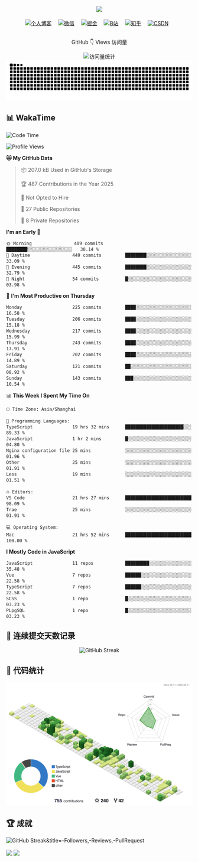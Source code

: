 <div align="center">

  <!-- dynamic typing effect 动态打字效果 -->
  <div>
    <a href="https://blog.pangcy.cn/">
      <img src="https://readme-typing-svg.demolab.com?font=Fira+Code&pause=1000&width=435&lines=console.log(%22Hello%2C%20World%22);你好，我是子洋!&center=true&size=27" />
    </a>
  </div>

  <!-- for beauty 留个空行好看点 -->
  <div>&nbsp;</div>

  <!-- profile logo 个人资料徽标 -->
  <div>
    <a href="https://blog.pangcy.cn/" target="_blank"><img src="https://img.shields.io/badge/Website-个人博客-blue" title='个人博客' alt='个人博客'/></a>&emsp;
    <a href="https://raw.githubusercontent.com/Alessandro-Pang/Alessandro-Pang/master/img/wechat-code.jpg" target="_blank"><img src="https://img.shields.io/badge/WeChat-微信-07c160" title='微信' alt='微信'/></a>&emsp;
    <a href="https://juejin.cn/user/1099167359835015/posts" target="_blank"><img src="https://img.shields.io/badge/Juejin-掘金-blue" title='掘金' alt='掘金'/></a>&emsp;
    <a href="https://space.bilibili.com/295617310" target="_blank"><img src="https://img.shields.io/badge/Bilibili-B站-ff69b4" title='B站' alt='B站'/></a>&emsp;
    <a href="https://www.zhihu.com/people/xiao-xiao-long-50-93" target="_blank"><img src="https://img.shields.io/badge/Zhihu-知乎-blue" title='知乎' alt='知乎'/></a>&emsp;
    <a href="https://blog.csdn.net/weixin_42693699" target="_blank"><img src="https://img.shields.io/badge/CSDN-论坛-c32136" title='CSDN' alt='CSDN'/></a>&emsp;
  </div>



  <!-- for beauty 留个空行好看点 -->
<div>&nbsp;</div>
<div align="center">  
      <p> GitHub 👇 Views 访问量</p>
			<!-- https://github.com/antonkomarev/github-profile-views-counter -->
      <img src="https://komarev.com/ghpvc/?username=Alessandro-Pang&label=Views&color=0e75b6&style=flat" alt="访问量统计" title='访问量统计'/>
</div>


  <!-- Snake Code Contribution Map 贪吃蛇代码贡献图 -->
  <picture>
  <source media="(prefers-color-scheme: dark)" srcset="https://raw.githubusercontent.com/Alessandro-Pang/Alessandro-Pang/output/github-contribution-grid-snake-dark.svg">
  <source media="(prefers-color-scheme: light)" srcset="https://raw.githubusercontent.com/Alessandro-Pang/Alessandro-Pang/output/github-contribution-grid-snake.svg">
  <img alt="github contribution grid snake animation" src="https://raw.githubusercontent.com/Alessandro-Pang/Alessandro-Pang/output/github-contribution-grid-snake.svg">
</picture>
<br/>

</div>

## 📊 WakaTime

<!--START_SECTION:waka-->
![Code Time](http://img.shields.io/badge/Code%20Time-2%2C048%20hrs%2055%20mins-blue)

![Profile Views](http://img.shields.io/badge/Profile%20Views-1-blue)

**🐱 My GitHub Data** 

> 📦 207.0 kB Used in GitHub's Storage 
 > 
> 🏆 487 Contributions in the Year 2025
 > 
> 🚫 Not Opted to Hire
 > 
> 📜 27 Public Repositories 
 > 
> 🔑 8 Private Repositories 
 > 
**I'm an Early 🐤** 

```text
🌞 Morning                409 commits         ████████░░░░░░░░░░░░░░░░░   30.14 % 
🌆 Daytime                449 commits         ████████░░░░░░░░░░░░░░░░░   33.09 % 
🌃 Evening                445 commits         ████████░░░░░░░░░░░░░░░░░   32.79 % 
🌙 Night                  54 commits          █░░░░░░░░░░░░░░░░░░░░░░░░   03.98 % 
```
📅 **I'm Most Productive on Thursday** 

```text
Monday                   225 commits         ████░░░░░░░░░░░░░░░░░░░░░   16.58 % 
Tuesday                  206 commits         ████░░░░░░░░░░░░░░░░░░░░░   15.18 % 
Wednesday                217 commits         ████░░░░░░░░░░░░░░░░░░░░░   15.99 % 
Thursday                 243 commits         ████░░░░░░░░░░░░░░░░░░░░░   17.91 % 
Friday                   202 commits         ████░░░░░░░░░░░░░░░░░░░░░   14.89 % 
Saturday                 121 commits         ██░░░░░░░░░░░░░░░░░░░░░░░   08.92 % 
Sunday                   143 commits         ███░░░░░░░░░░░░░░░░░░░░░░   10.54 % 
```


📊 **This Week I Spent My Time On** 

```text
🕑︎ Time Zone: Asia/Shanghai

💬 Programming Languages: 
TypeScript               19 hrs 32 mins      ██████████████████████░░░   89.33 % 
JavaScript               1 hr 2 mins         █░░░░░░░░░░░░░░░░░░░░░░░░   04.80 % 
Nginx configuration file 25 mins             ░░░░░░░░░░░░░░░░░░░░░░░░░   01.96 % 
Other                    25 mins             ░░░░░░░░░░░░░░░░░░░░░░░░░   01.91 % 
Less                     19 mins             ░░░░░░░░░░░░░░░░░░░░░░░░░   01.51 % 

🔥 Editors: 
VS Code                  21 hrs 27 mins      █████████████████████████   98.09 % 
Trae                     25 mins             ░░░░░░░░░░░░░░░░░░░░░░░░░   01.91 % 

💻 Operating System: 
Mac                      21 hrs 52 mins      █████████████████████████   100.00 % 
```

**I Mostly Code in JavaScript** 

```text
JavaScript               11 repos            █████████░░░░░░░░░░░░░░░░   35.48 % 
Vue                      7 repos             ██████░░░░░░░░░░░░░░░░░░░   22.58 % 
TypeScript               7 repos             ██████░░░░░░░░░░░░░░░░░░░   22.58 % 
SCSS                     1 repo              █░░░░░░░░░░░░░░░░░░░░░░░░   03.23 % 
PLpgSQL                  1 repo              █░░░░░░░░░░░░░░░░░░░░░░░░   03.23 % 
```




<!--END_SECTION:waka-->



## 📝 连续提交天数记录



<!-- github-readme-streak-stats 连续提交代码天数记录 -->

<div align="center"	>
<picture>
  <source media="(prefers-color-scheme: dark)" srcset="https://streak-stats.demolab.com?user=Alessandro-Pang&theme=onedark">
  <source media="(prefers-color-scheme: light)" srcset="https://streak-stats.demolab.com?user=Alessandro-Pang">
  <img src="https://streak-stats.demolab.com?user=Alessandro-Pang" alt="GitHub Streak" />
</picture>
</div>



## 🎉 代码统计



<!-- profile-3d-contrib 3D贡献图-->

<picture>
  <source media="(prefers-color-scheme: dark)" srcset="https://raw.githubusercontent.com/Alessandro-Pang/Alessandro-Pang/master/profile-3d-contrib/profile-night-rainbow.svg">
  <source media="(prefers-color-scheme: light)" srcset="https://raw.githubusercontent.com/Alessandro-Pang/Alessandro-Pang/master/profile-3d-contrib/profile-green-animate.svg">
  <img alt="github contribution grid snake animation" src="https://raw.githubusercontent.com/Alessandro-Pang/Alessandro-Pang/master/profile-3d-contrib/profile-green-animate.svg">
</picture>


## 🏆 成就



<picture>
  <source media="(prefers-color-scheme: dark)" srcset="https://github-profile-trophy.vercel.app/?username=Alessandro-pang&theme=onedark&margin-w=15&no-frame=true&title=-Followers,-Reviews,-PullRequest">
  <source media="(prefers-color-scheme: light)" srcset="https://github-profile-trophy.vercel.app/?username=Alessandro-pang&margin-w=15&title=-Followers,-Reviews,-PullRequest">
  <img src="https://github-profile-trophy.vercel.app/?username=Alessandro-pang&margin-w=15" alt="GitHub Streak&title=-Followers,-Reviews,-PullRequest" />
</picture>

<div>&nbsp;</div>

<!-- GitHub 数据统计 -->

<div>

<img height="137px" src="https://github-readme-stats-git-masterrstaa-rickstaa.vercel.app/api?username=Alessandro-Pang&hide_title=true&hide_border=true&show_icons=true&include_all_commits=true&line_height=21text_color=000&icon_color=000&bg_color=0,ea6161,ffc64d,fffc4d,52fa5a&theme=graywhite"/>
<img height="137px" src="https://github-readme-stats-git-masterrstaa-rickstaa.vercel.app/api/top-langs/?username=Alessandro-Pang&hide_title=true&hide_border=true&layout=compact&langs_count=6&text_color=000&icon_color=fff&bg_color=0,52fa5a,4dfcff,c64dff&theme=graywhite" />

</div>
